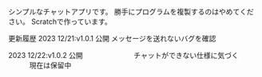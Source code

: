 シンプルなチャットアプリです。
勝手にプログラムを複製するのはやめてください。
Scratchで作っています。

更新履歴
2023 12/21:v1.0.1 公開
           メッセージを送れないバグを確認

2023 12/22:v1.0.2 公開
　　　　　　　チャットができない仕様に気づく
       　　　現在は保留中
